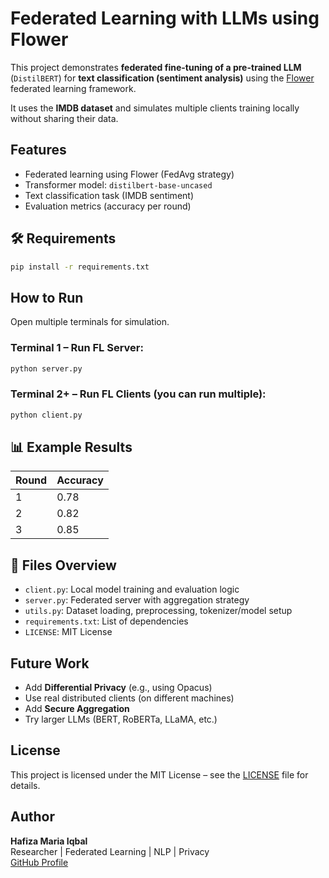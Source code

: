 # Federated Learning with LLMs using Flower

This project demonstrates **federated fine-tuning of a pre-trained LLM** (`DistilBERT`) for **text classification (sentiment analysis)** using the [Flower](https://flower.dev) federated learning framework.

It uses the **IMDB dataset** and simulates multiple clients training locally without sharing their data.

##  Features
- Federated learning using Flower (FedAvg strategy)
- Transformer model: `distilbert-base-uncased`
- Text classification task (IMDB sentiment)
- Evaluation metrics (accuracy per round)

## 🛠 Requirements

```bash
pip install -r requirements.txt
```

##  How to Run

Open multiple terminals for simulation.

### Terminal 1 – Run FL Server:
```bash
python server.py
```

### Terminal 2+ – Run FL Clients (you can run multiple):
```bash
python client.py
```

## 📊 Example Results

| Round | Accuracy |
|-------|----------|
| 1     | 0.78     |
| 2     | 0.82     |
| 3     | 0.85     |

## 📂 Files Overview

- `client.py`: Local model training and evaluation logic
- `server.py`: Federated server with aggregation strategy
- `utils.py`: Dataset loading, preprocessing, tokenizer/model setup
- `requirements.txt`: List of dependencies
- `LICENSE`: MIT License

##  Future Work

- Add **Differential Privacy** (e.g., using Opacus)
- Use real distributed clients (on different machines)
- Add **Secure Aggregation**
- Try larger LLMs (BERT, RoBERTa, LLaMA, etc.)

##  License

This project is licensed under the MIT License – see the [LICENSE](LICENSE) file for details.

##  Author

**Hafiza Maria Iqbal**  
Researcher | Federated Learning | NLP | Privacy  
[GitHub Profile](https://github.com/Hafizamariaiqbal)
